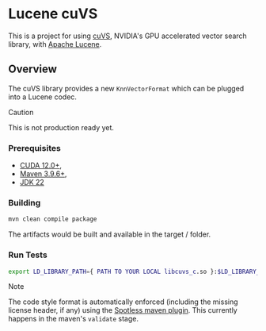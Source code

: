 # Lucene cuVS

This is a project for using [cuVS](https://github.com/rapidsai/cuvs), NVIDIA's GPU accelerated vector search library, with [Apache Lucene](https://github.com/apache/lucene).

## Overview

The cuVS library provides a new `KnnVectorFormat` which can be plugged into a Lucene codec.

> [!CAUTION]
> This is not production ready yet.

### Prerequisites
- [CUDA 12.0+](https://developer.nvidia.com/cuda-toolkit-archive),
- [Maven 3.9.6+](https://maven.apache.org/download.cgi),
- [JDK 22](https://jdk.java.net/archive/)

### Building
```sh
mvn clean compile package
```
The artifacts would be built and available in the target / folder.

### Run Tests
```sh
export LD_LIBRARY_PATH={ PATH TO YOUR LOCAL libcuvs_c.so }:$LD_LIBRARY_PATH && mvn clean test
```

> [!NOTE]
> The code style format is automatically enforced (including the missing license header, if any) using the [Spotless maven plugin](https://github.com/diffplug/spotless/tree/main/plugin-maven). This currently happens in the maven's `validate` stage.
